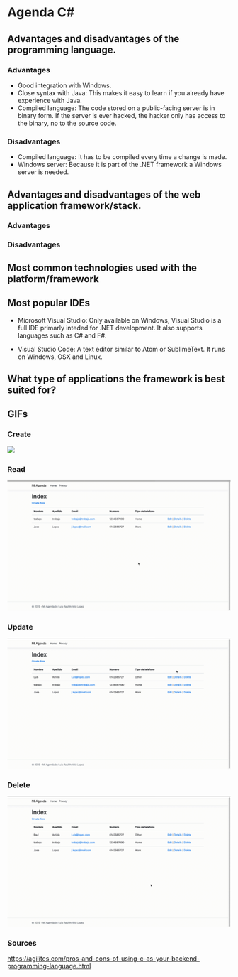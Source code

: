 # Agenda C#

## Advantages and disadvantages of the programming language.
### Advantages
- Good integration with Windows.
- Close syntax with Java: This makes it easy to learn if you already have experience with Java.
- Compiled language: The code stored on a public-facing server is in binary form. If the server is ever hacked, the hacker only has access to the binary, no to the source code.

### Disadvantages
- Compiled language: It has to be compiled every time a change is made.
- Windows server: Because it is part of the .NET framework a Windows server is needed.


## Advantages and disadvantages of the web application framework/stack.
### Advantages

### Disadvantages

## Most common technologies used with the platform/framework

## Most popular IDEs

- Microsoft Visual Studio: Only available on Windows, Visual Studio is a full IDE primarly inteded for .NET development. It also supports languages such as C# and F#.

- Visual Studio Code: A text editor similar to Atom or SublimeText. It runs on Windows, OSX and Linux.

## What type of applications the framework is best suited for?

## GIFs
### Create
![](Create.gif)
### Read
![](Read.gif)
### Update
![](Edit.gif)
### Delete
![](Delete.gif)

### Sources

https://agilites.com/pros-and-cons-of-using-c-as-your-backend-programming-language.html
